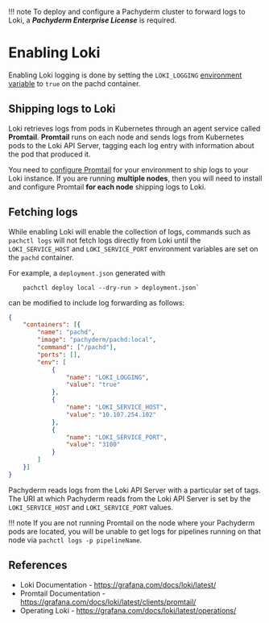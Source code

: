 !!! note To deploy and configure a Pachyderm cluster
to forward logs to Loki, 
a ***Pachyderm Enterprise License*** is required. 

# Enabling Loki

Enabling Loki logging is done by setting the `LOKI_LOGGING` [environment variable](https://docs.pachyderm.com/latest/deploy-manage/deploy/environment-variables/) to `true` on the pachd container.

## Shipping logs to Loki

Loki retrieves logs from pods in Kubernetes through
an agent service called **Promtail**. 
**Promtail** runs on each node and
sends logs from Kubernetes pods to the Loki API Server,
tagging each log entry with information
about the pod that produced it. 

You need to [configure Promtail](https://grafana.com/docs/loki/latest/clients/promtail/configuration/) for your environment
to ship logs to your Loki instance. 
If you are running **multiple nodes**, 
then you will need to install and configure Promtail
**for each node** shipping logs to Loki.


## Fetching logs

While enabling Loki will enable the collection of logs, commands such as `pachctl logs` will not fetch logs directly from Loki until the `LOKI_SERVICE_HOST` and `LOKI_SERVICE_PORT` environment variables are set on the `pachd` container.

For example, a `deployment.json` generated with 
```shell
    pachctl deploy local --dry-run > deployment.json`     
```
can be modified to include log forwarding as follows:

```json
{
    "containers": [{
        "name": "pachd",
        "image": "pachyderm/pachd:local",
        "command": ["/pachd"],
        "ports": [],
        "env": [
            {
                "name": "LOKI_LOGGING",
                "value": "true"
            },
            {
                "name": "LOKI_SERVICE_HOST",
                "value": "10.107.254.102"
            },
            {
                "name": "LOKI_SERVICE_PORT",
                "value": "3100"
            }
        ]
    }]
}
```

Pachyderm reads logs from the Loki API Server with a particular set of tags. The URI at which Pachyderm reads from the Loki API Server is set by the `LOKI_SERVICE_HOST` and `LOKI_SERVICE_PORT` values.

!!! note If you are not running Promtail on the node where your Pachyderm pods are located, you will be unable to get logs for pipelines running on that node via `pachctl logs -p pipelineName`.

## References

* Loki Documentation - https://grafana.com/docs/loki/latest/
* Promtail Documentation - https://grafana.com/docs/loki/latest/clients/promtail/
* Operating Loki - https://grafana.com/docs/loki/latest/operations/
